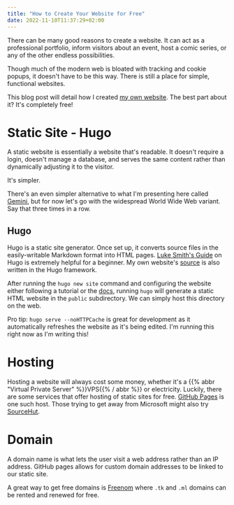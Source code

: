 ```yaml
---
title: "How to Create Your Website for Free"
date: 2022-11-10T11:37:29+02:00
---
```


There can be many good reasons to create a website.
It can act as a professional portfolio, inform visitors about an event, host a comic series, or any of the other endless possibilities.

Though much of the modern web is bloated with tracking and cookie popups, it doesn't have to be this way.
There is still a place for simple, functional websites.

This blog post will detail how I created [my own website](https://nandor.ml).
The best part about it?
It's completely free!

# Static Site - Hugo

A static website is essentially a website that's readable.
It doesn't require a login, doesn't manage a database, and serves the same content rather than dynamically adjusting it to the visitor.

It's simpler.

There's an even simpler alternative to what I'm presenting here called [Gemini](http://geminiquickst.art/), but for now let's go with the widespread World Wide Web variant.
Say that three times in a row.

## Hugo

Hugo is a static site generator.
Once set up, it converts source files in the easily-writable Markdown format into HTML pages.
[Luke Smith's Guide](https://www.youtube.com/watch?v=ZFL09qhKi5I) on Hugo is extremely helpful for a beginner.
My own website's [source](https://github.com/MNandor/hugo-website) is also written in the Hugo framework.

After running the `hugo new site` command and configuring the website either following a tutorial or the [docs](https://gohugo.io/documentation/), running `hugo` will generate a static HTML website in the `public` subdirectory. We can simply host this directory on the web.

Pro tip: `hugo serve --noHTTPCache` is great for development as it automatically refreshes the website as it's being edited.
I'm running this right now as I'm writing this!

# Hosting

Hosting a website will always cost some money, whether it's a {{% abbr "Virtual Private Server" %}}VPS{{% / abbr %}} or electricity.
Luckily, there are some services that offer hosting of static sites for free.
[GitHub Pages](https://pages.github.com/) is one such host. Those trying to get away from Microsoft might also try [SourceHut](https://srht.site/).

# Domain

A domain name is what lets the user visit a web address rather than an IP address.
GitHub pages allows for custom domain addresses to be linked to our static site.

A great way to get free domains is [Freenom](https://freenom.com) where `.tk` and `.ml` domains can be rented and renewed for free.

